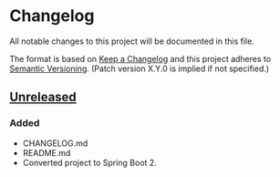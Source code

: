 # Changelog
All notable changes to this project will be documented in this file.

The format is based on [Keep a Changelog](http://keepachangelog.com/en/1.0.0/)
and this project adheres to [Semantic Versioning](http://semver.org/spec/v2.0.0.html). (Patch version X.Y.0 is implied if not specified.)

## [Unreleased]
### Added
- CHANGELOG.md
- README.md
- Converted project to Spring Boot 2.


[Unreleased]: https://github.com/NWQMC/qw_portal_services/compare/qw_portal_services-1.4...master
